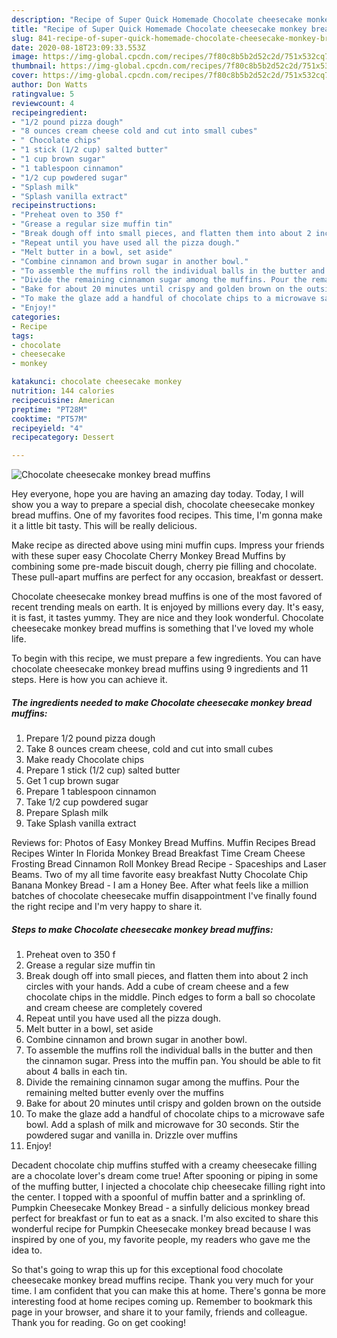```yaml
---
description: "Recipe of Super Quick Homemade Chocolate cheesecake monkey bread muffins"
title: "Recipe of Super Quick Homemade Chocolate cheesecake monkey bread muffins"
slug: 841-recipe-of-super-quick-homemade-chocolate-cheesecake-monkey-bread-muffins
date: 2020-08-18T23:09:33.553Z
image: https://img-global.cpcdn.com/recipes/7f80c8b5b2d52c2d/751x532cq70/chocolate-cheesecake-monkey-bread-muffins-recipe-main-photo.jpg
thumbnail: https://img-global.cpcdn.com/recipes/7f80c8b5b2d52c2d/751x532cq70/chocolate-cheesecake-monkey-bread-muffins-recipe-main-photo.jpg
cover: https://img-global.cpcdn.com/recipes/7f80c8b5b2d52c2d/751x532cq70/chocolate-cheesecake-monkey-bread-muffins-recipe-main-photo.jpg
author: Don Watts
ratingvalue: 5
reviewcount: 4
recipeingredient:
- "1/2 pound pizza dough"
- "8 ounces cream cheese cold and cut into small cubes"
- " Chocolate chips"
- "1 stick (1/2 cup) salted butter"
- "1 cup brown sugar"
- "1 tablespoon cinnamon"
- "1/2 cup powdered sugar"
- "Splash milk"
- "Splash vanilla extract"
recipeinstructions:
- "Preheat oven to 350 f"
- "Grease a regular size muffin tin"
- "Break dough off into small pieces, and flatten them into about 2 inch circles with your hands. Add a cube of cream cheese and a few chocolate chips in the middle. Pinch edges to form a ball so chocolate and cream cheese are completely covered"
- "Repeat until you have used all the pizza dough."
- "Melt butter in a bowl, set aside"
- "Combine cinnamon and brown sugar in another bowl."
- "To assemble the muffins roll the individual balls in the butter and then the cinnamon sugar. Press into the muffin pan. You should be able to fit about 4 balls in each tin."
- "Divide the remaining cinnamon sugar among the muffins. Pour the remaining melted butter evenly over the muffins"
- "Bake for about 20 minutes until crispy and golden brown on the outside"
- "To make the glaze add a handful of chocolate chips to a microwave safe bowl. Add a splash of milk and microwave for 30 seconds. Stir the powdered sugar and vanilla in. Drizzle over muffins"
- "Enjoy!"
categories:
- Recipe
tags:
- chocolate
- cheesecake
- monkey

katakunci: chocolate cheesecake monkey 
nutrition: 144 calories
recipecuisine: American
preptime: "PT28M"
cooktime: "PT57M"
recipeyield: "4"
recipecategory: Dessert

---
```



![Chocolate cheesecake monkey bread muffins](https://img-global.cpcdn.com/recipes/7f80c8b5b2d52c2d/751x532cq70/chocolate-cheesecake-monkey-bread-muffins-recipe-main-photo.jpg)

Hey everyone, hope you are having an amazing day today. Today, I will show you a way to prepare a special dish, chocolate cheesecake monkey bread muffins. One of my favorites food recipes. This time, I'm gonna make it a little bit tasty. This will be really delicious.

Make recipe as directed above using mini muffin cups. Impress your friends with these super easy Chocolate Cherry Monkey Bread Muffins by combining some pre-made biscuit dough, cherry pie filling and chocolate. These pull-apart muffins are perfect for any occasion, breakfast or dessert.

Chocolate cheesecake monkey bread muffins is one of the most favored of recent trending meals on earth. It is enjoyed by millions every day. It's easy, it is fast, it tastes yummy. They are nice and they look wonderful. Chocolate cheesecake monkey bread muffins is something that I've loved my whole life.


To begin with this recipe, we must prepare a few ingredients. You can have chocolate cheesecake monkey bread muffins using 9 ingredients and 11 steps. Here is how you can achieve it.

<!--inarticleads1-->

##### The ingredients needed to make Chocolate cheesecake monkey bread muffins:

1. Prepare 1/2 pound pizza dough
1. Take 8 ounces cream cheese, cold and cut into small cubes
1. Make ready  Chocolate chips
1. Prepare 1 stick (1/2 cup) salted butter
1. Get 1 cup brown sugar
1. Prepare 1 tablespoon cinnamon
1. Take 1/2 cup powdered sugar
1. Prepare Splash milk
1. Take Splash vanilla extract


Reviews for: Photos of Easy Monkey Bread Muffins. Muffin Recipes Bread Recipes Winter In Florida Monkey Bread Breakfast Time Cream Cheese Frosting Bread Cinnamon Roll Monkey Bread Recipe - Spaceships and Laser Beams. Two of my all time favorite easy breakfast Nutty Chocolate Chip Banana Monkey Bread - I am a Honey Bee. After what feels like a million batches of chocolate cheesecake muffin disappointment I&#39;ve finally found the right recipe and I&#39;m very happy to share it. 

<!--inarticleads2-->

##### Steps to make Chocolate cheesecake monkey bread muffins:

1. Preheat oven to 350 f
1. Grease a regular size muffin tin
1. Break dough off into small pieces, and flatten them into about 2 inch circles with your hands. Add a cube of cream cheese and a few chocolate chips in the middle. Pinch edges to form a ball so chocolate and cream cheese are completely covered
1. Repeat until you have used all the pizza dough.
1. Melt butter in a bowl, set aside
1. Combine cinnamon and brown sugar in another bowl.
1. To assemble the muffins roll the individual balls in the butter and then the cinnamon sugar. Press into the muffin pan. You should be able to fit about 4 balls in each tin.
1. Divide the remaining cinnamon sugar among the muffins. Pour the remaining melted butter evenly over the muffins
1. Bake for about 20 minutes until crispy and golden brown on the outside
1. To make the glaze add a handful of chocolate chips to a microwave safe bowl. Add a splash of milk and microwave for 30 seconds. Stir the powdered sugar and vanilla in. Drizzle over muffins
1. Enjoy!


Decadent chocolate chip muffins stuffed with a creamy cheesecake filling are a chocolate lover&#39;s dream come true! After spooning or piping in some of the muffing butter, I injected a chocolate chip cheesecake filling right into the center. I topped with a spoonful of muffin batter and a sprinkling of. Pumpkin Cheesecake Monkey Bread - a sinfully delicious monkey bread perfect for breakfast or fun to eat as a snack. I&#39;m also excited to share this wonderful recipe for Pumpkin Cheesecake monkey bread because I was inspired by one of you, my favorite people, my readers who gave me the idea to. 

So that's going to wrap this up for this exceptional food chocolate cheesecake monkey bread muffins recipe. Thank you very much for your time. I am confident that you can make this at home. There's gonna be more interesting food at home recipes coming up. Remember to bookmark this page in your browser, and share it to your family, friends and colleague. Thank you for reading. Go on get cooking!
